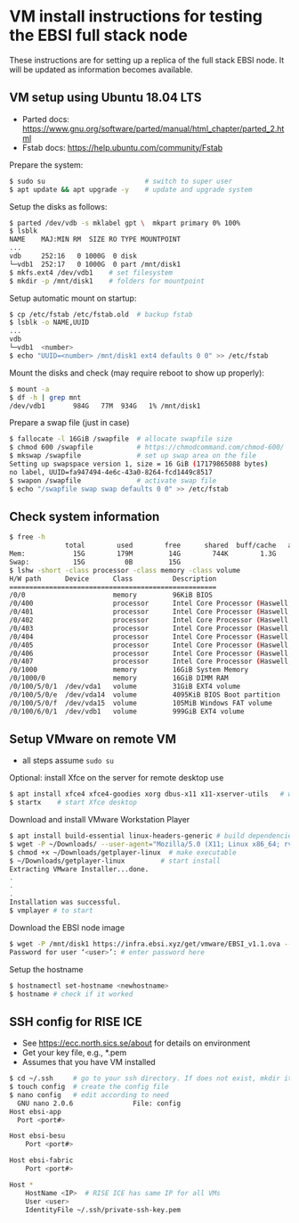 # VM install instructions for testing the EBSI full stack node

These instructions are for setting up a replica of the full stack EBSI node. It will be updated as information becomes available.

## VM setup using Ubuntu 18.04 LTS

* Parted docs: https://www.gnu.org/software/parted/manual/html_chapter/parted_2.html
* Fstab docs: https://help.ubuntu.com/community/Fstab


Prepare the system:
```bash
$ sudo su                         # switch to super user
$ apt update && apt upgrade -y    # update and upgrade system
```

Setup the disks as follows:
```bash
$ parted /dev/vdb -s mklabel gpt \  mkpart primary 0% 100%
$ lsblk
NAME    MAJ:MIN RM  SIZE RO TYPE MOUNTPOINT
...
vdb     252:16   0 1000G  0 disk
└─vdb1  252:17   0 1000G  0 part /mnt/disk1
$ mkfs.ext4 /dev/vdb1    # set filesystem
$ mkdir -p /mnt/disk1    # folders for mountpoint
```

Setup automatic mount on startup:
```bash
$ cp /etc/fstab /etc/fstab.old  # backup fstab
$ lsblk -o NAME,UUID
...
vdb
└─vdb1  <number>
$ echo "UUID=<number> /mnt/disk1 ext4 defaults 0 0" >> /etc/fstab
```

Mount the disks and check (may require reboot to show up properly):
```bash
$ mount -a
$ df -h | grep mnt
/dev/vdb1       984G   77M  934G   1% /mnt/disk1
```

Prepare a swap file (just in case)
```bash
$ fallocate -l 16GiB /swapfile  # allocate swapfile size
$ chmod 600 /swapfile           # https://chmodcommand.com/chmod-600/
$ mkswap /swapfile              # set up swap area on the file
Setting up swapspace version 1, size = 16 GiB (17179865088 bytes)
no label, UUID=fa947494-4e6c-43a0-8264-fcd1449c8517
$ swapon /swapfile              # activate swap file
$ echo "/swapfile swap swap defaults 0 0" >> /etc/fstab
```

## Check system information 
```bash
$ free -h
              total        used        free      shared  buff/cache   available
Mem:            15G        179M         14G        744K        1.3G         15G
Swap:           15G          0B         15G
$ lshw -short -class processor -class memory -class volume
H/W path      Device      Class          Description
====================================================
/0/0                      memory         96KiB BIOS
/0/400                    processor      Intel Core Processor (Haswell, no TSX,
/0/401                    processor      Intel Core Processor (Haswell, no TSX,
/0/402                    processor      Intel Core Processor (Haswell, no TSX,
/0/403                    processor      Intel Core Processor (Haswell, no TSX,
/0/404                    processor      Intel Core Processor (Haswell, no TSX,
/0/405                    processor      Intel Core Processor (Haswell, no TSX,
/0/406                    processor      Intel Core Processor (Haswell, no TSX,
/0/407                    processor      Intel Core Processor (Haswell, no TSX,
/0/1000                   memory         16GiB System Memory
/0/1000/0                 memory         16GiB DIMM RAM
/0/100/5/0/1  /dev/vda1   volume         31GiB EXT4 volume
/0/100/5/0/e  /dev/vda14  volume         4095KiB BIOS Boot partition
/0/100/5/0/f  /dev/vda15  volume         105MiB Windows FAT volume
/0/100/6/0/1  /dev/vdb1   volume         999GiB EXT4 volume
```

## Setup VMware on remote VM

* all steps assume `sudo su`

Optional: install Xfce on the server for remote desktop use
```bash
$ apt install xfce4 xfce4-goodies xorg dbus-x11 x11-xserver-utils   # write startx in Terminal using remote desktop
$ startx    # start Xfce desktop
```

Download and install VMware Workstation Player
```bash
$ apt install build-essential linux-headers-generic # build dependencies
$ wget -P ~/Downloads/ --user-agent="Mozilla/5.0 (X11; Linux x86_64; rv:60.0) Gecko/20100101 Firefox/60.0" https://www.vmware.com/go/getplayer-linux
$ chmod +x ~/Downloads/getplayer-linux  # make executable
$ ~/Downloads/getplayer-linux         # start install
Extracting VMware Installer...done.
.
.
.
Installation was successful.
$ vmplayer # to start
```

Download the EBSI node image
```bash
$ wget -P /mnt/disk1 https://infra.ebsi.xyz/get/vmware/EBSI_v1.1.ova --user=<user> --ask-password
Password for user ‘<user>’: # enter password here
```

Setup the hostname
```bash
$ hostnamectl set-hostname <newhostname>
$ hostname # check if it worked
```

## SSH config for RISE ICE

* See https://ecc.north.sics.se/about for details on environment
* Get your key file, e.g., \*.pem
* Assumes that you have VM installed

```bash
$ cd ~/.ssh     # go to your ssh directory. If does not exist, mkdir it
$ touch config  # create the config file
$ nano config   # edit according to need
  GNU nano 2.0.6               File: config
Host ebsi-app
  Port <port#>

Host ebsi-besu
	Port <port#>

Host ebsi-fabric
	Port <port#>

Host *
	HostName <IP>  # RISE ICE has same IP for all VMs
	User <user>
	IdentityFile ~/.ssh/private-ssh-key.pem
```
